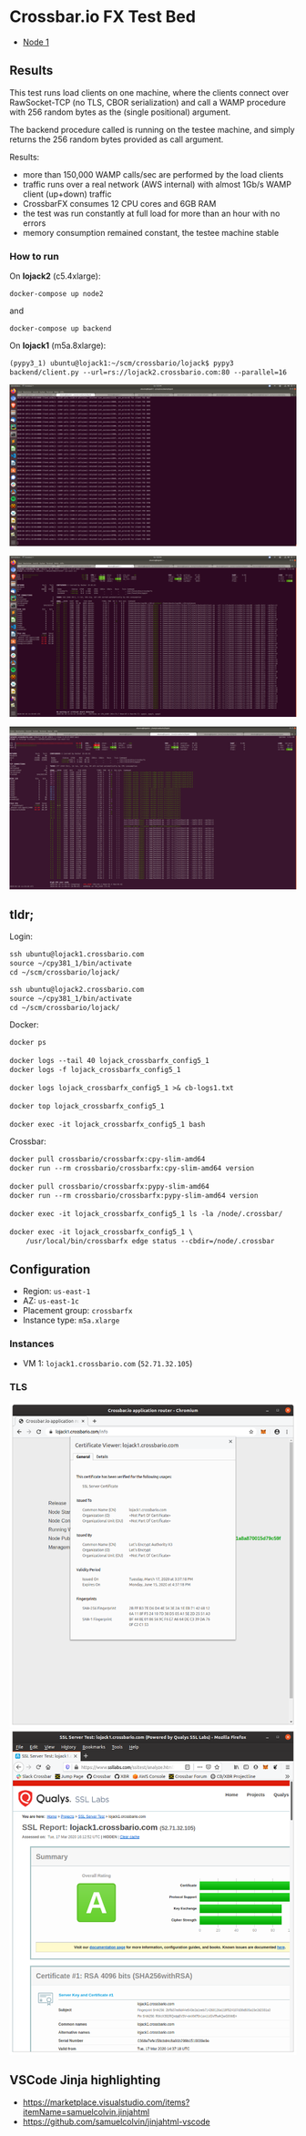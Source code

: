 # Crossbar.io FX Test Bed

* [Node 1](https://lojack1.crossbario.com/info)

## Results

This test runs load clients on one machine, where the clients connect
over RawSocket-TCP (no TLS, CBOR serialization) and call a WAMP
procedure with 256 random bytes as the (single positional) argument.

The backend procedure called is running on the testee machine, and
simply returns the 256 random bytes provided as call argument.

Results:

* more than 150,000 WAMP calls/sec are performed by the load clients
* traffic runs over a real network (AWS internal) with almost 1Gb/s WAMP client (up+down) traffic
* CrossbarFX consumes 12 CPU cores and 6GB RAM
* the test was run constantly at full load for more than an hour with no errors
* memory consumption remained constant, the testee machine stable

### How to run

On **lojack2** (c5.4xlarge):

```
docker-compose up node2
```

and

```
docker-compose up backend
```

On **lojack1** (m5a.8xlarge):

```
(pypy3_1) ubuntu@lojack1:~/scm/crossbario/lojack$ pypy3 backend/client.py --url=rs://lojack2.crossbario.com:80 --parallel=16
```

![client](screenshots/parallel16/client.png "client")


![client load](screenshots/parallel16/client_load.png "client load")


![router load](screenshots/parallel16/router_load.png "router load")



## tldr;

Login:

```console
ssh ubuntu@lojack1.crossbario.com
source ~/cpy381_1/bin/activate
cd ~/scm/crossbario/lojack/
```

```console
ssh ubuntu@lojack2.crossbario.com
source ~/cpy381_1/bin/activate
cd ~/scm/crossbario/lojack/
```

Docker:

```console
docker ps

docker logs --tail 40 lojack_crossbarfx_config5_1
docker logs -f lojack_crossbarfx_config5_1

docker logs lojack_crossbarfx_config5_1 >& cb-logs1.txt

docker top lojack_crossbarfx_config5_1

docker exec -it lojack_crossbarfx_config5_1 bash
```

Crossbar:

```console
docker pull crossbario/crossbarfx:cpy-slim-amd64
docker run --rm crossbario/crossbarfx:cpy-slim-amd64 version

docker pull crossbario/crossbarfx:pypy-slim-amd64
docker run --rm crossbario/crossbarfx:pypy-slim-amd64 version

docker exec -it lojack_crossbarfx_config5_1 ls -la /node/.crossbar/

docker exec -it lojack_crossbarfx_config5_1 \
    /usr/local/bin/crossbarfx edge status --cbdir=/node/.crossbar
```

## Configuration

* Region: `us-east-1`
* AZ: `us-east-1c`
* Placement group: `crossbarfx`
* Instance type: `m5a.xlarge`

### Instances

* VM 1: `lojack1.crossbario.com` (`52.71.32.105`)

### TLS

![shot 1](screenshots/shot1.png "shot 1")
![shot 1](screenshots/shot2.png "shot 2")

## VSCode Jinja highlighting

* https://marketplace.visualstudio.com/items?itemName=samuelcolvin.jinjahtml
* https://github.com/samuelcolvin/jinjahtml-vscode
